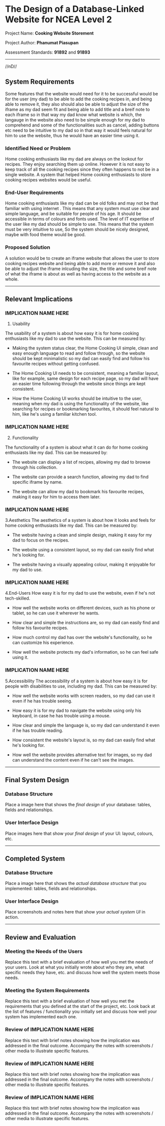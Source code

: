 # The Design of a Database-Linked Website for NCEA Level 2

Project Name: **Cooking Website Storement**

Project Author: **Phanumat Piasupan**

Assessment Standards: **91892** and **91893**


-------------------------------------------------
//nD//
## System Requirements
Some features that the website would need for it to be successful would be for the user (my dad) to be able to add the cooking recipes in, and being able to remove it, they also should also be able to adjust the size of the iframe as my dad seem fit and being able to add title and a breif note to each iframe so in that way my dad know what website is which, the langauge in the website also need to be simple enough for my dad to comprehend and some of the functionalities such as cancel, adding buttons etc need to be intuitive to my dad so in that way it would feels natural for him to use the website, thus he would have an easier time using it.

### Identified Need or Problem
Home cooking enthusiasts like my dad are always on the lookout for recipes. They enjoy searching them up online. However it is not easy to keep track of all the cooking recipes since they often happens to not be in a single website. A system that helped Home cooking enthusiasts to store cooking recipes websites would be useful.

### End-User Requirements
Home cooking enthusiasts like my dad can be old folks and may not be that familiar with using internet . This means that any system must use clear and simple language, and be suitable for people of his age. It should be accessible in terms of colours and fonts used. The level of IT expertise of the user like my dad should be simple to use. This means that the system must be very intuitive to use, So the system should be nicely designed, maybe with food theme would be good.

### Proposed Solution

A solution would be to create an iframe website that allows the user to store cooking recipes website and being able to add more or remove it and also be able to adjust the iframe inlcuding the size, the title and some breif note of what the iframe is about as well as having access to the website as a whole.


-------------------------------------------------

## Relevant Implications
### IMPLICATION NAME HERE


1. Usability

The usability of a system is about how easy it is for home cooking enthusiasts like my dad to use the website. This can be measured by:

- Making the system status clear, the Home Cooking UI simple, clean and easy enough language to read and follow through, so the website should be kept minimalistic so my dad can easily find and follow his favourite recipes without getting confused.

- The Home Cooking UI needs to be consistent, meaning a familiar layout, like for example, same design for each recipe page, so my dad will have an easier time following through the website since things are kept consistent.

- How the Home Cooking UI works should be intuitive to the user, meaning when my dad is using the functionality of the website, like searching for recipes or bookmarking favourites, it should feel natural to him, like he's using a familiar kitchen tool.

### IMPLICATION NAME HERE
2. Functionality

The functionality of a system is about what it can do for home cooking enthusiasts like my dad. This can be measured by:

- The website can display a list of recipes, allowing my dad to browse through his collection.

- The website can provide a search function, allowing my dad to find specific iframe by name.

- The website can allow my dad to bookmark his favourite recipes, making it easy for him to access them later.


### IMPLICATION NAME HERE
3.Aesthetics
The aesthetics of a system is about how it looks and feels for home cooking enthusiasts like my dad. This can be measured by:

- The website having a clean and simple design, making it easy for my dad to focus on the recipes.

- The website using a consistent layout, so my dad can easily find what he's looking for.

- The website having a visually appealing colour, making it enjoyable for my dad to use.




### IMPLICATION NAME HERE
4.End-Users
 How easy it is for my dad to use the website, even if he's not tech-skilled.

- How well the website works on different devices, such as his phone or tablet, so he can use it wherever he wants.

- How clear and simple the instructions are, so my dad can easily find and follow his favourite recipes.

- How much control my dad has over the website's functionality, so he can customize his experience.

- How well the website protects my dad's information, so he can feel safe using it.




### IMPLICATION NAME HERE
5.Accessibility
The accessibility of a system is about how easy it is for people with disabilities to use, including my dad. This can be measured by:

- How well the website works with screen readers, so my dad can use it even if he has trouble seeing.

- How easy it is for my dad to navigate the website using only his keyboard, in case he has trouble using a mouse.

- How clear and simple the language is, so my dad can understand it even if he has trouble reading.

- How consistent the website's layout is, so my dad can easily find what he's looking for.

- How well the website provides alternative text for images, so my dad can understand the content even if he can't see the images.



-------------------------------------------------
## Final System Design

### Database Structure

Place a image here that shows the *final design* of your database: tables, fields and relationships.

### User Interface Design

Place images here that show your *final design* of your UI: layout, colours, etc.


-------------------------------------------------

## Completed System

### Database Structure

Place a image here that shows the *actual database structure* that you implemented: tables, fields and relationships.

### User Interface Design

Place screenshots and notes here that show your *actual system UI* in action.


-------------------------------------------------

## Review and Evaluation

### Meeting the Needs of the Users

Replace this text with a brief evaluation of how well you met the needs of your users. Look at what you initially wrote about who they are, what specific needs they have, etc. and discuss how well the system meets those needs.

### Meeting the System Requirements

Replace this text with a brief evaluation of how well you met the requirements that you defined at the start of the project, etc. Look back at the list of features / functionality you initially set and discuss how well your system has implemented each one.

### Review of IMPLICATION NAME HERE

Replace this text with brief notes showing how the implication was addressed in the final outcome. Accompany the notes with screenshots / other media to illustrate specific features.

### Review of IMPLICATION NAME HERE

Replace this text with brief notes showing how the implication was addressed in the final outcome. Accompany the notes with screenshots / other media to illustrate specific features.

### Review of IMPLICATION NAME HERE

Replace this text with brief notes showing how the implication was addressed in the final outcome. Accompany the notes with screenshots / other media to illustrate specific features.




